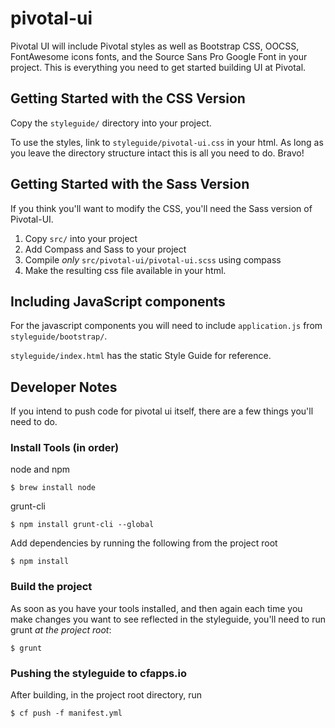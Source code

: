 pivotal-ui
==========

Pivotal UI will include Pivotal styles as well as Bootstrap CSS, OOCSS, FontAwesome icons fonts, and the Source Sans Pro Google Font in your project. This is everything you need to get started building UI at Pivotal.


## Getting Started with the CSS Version

Copy the `styleguide/` directory into your project. 

To use the styles, link to `styleguide/pivotal-ui.css` in your html. As long as you leave the directory structure intact this is all you need to do. Bravo!


## Getting Started with the Sass Version

If you think you'll want to modify the CSS, you'll need the Sass version of Pivotal-UI.

1. Copy `src/` into your project
2. Add Compass and Sass to your project
2. Compile *only* `src/pivotal-ui/pivotal-ui.scss` using compass 
3. Make the resulting css file available in your html.

## Including JavaScript components

For the javascript components you will need to include `application.js` from `styleguide/bootstrap/`.

`styleguide/index.html` has the static Style Guide for reference.

## Developer Notes

If you intend to push code for pivotal ui itself, there are a few things you'll need to do.

### Install Tools (in order)

node and npm

    $ brew install node
    
grunt-cli 

    $ npm install grunt-cli --global

Add dependencies by running the following from the project root

    $ npm install

### Build the project

As soon as you have your tools installed, and then again each time you make changes you want to see reflected in the styleguide, you'll need to run grunt _at the project root_:

    $ grunt

### Pushing the styleguide to cfapps.io

After building, in the project root directory, run 

    $ cf push -f manifest.yml



